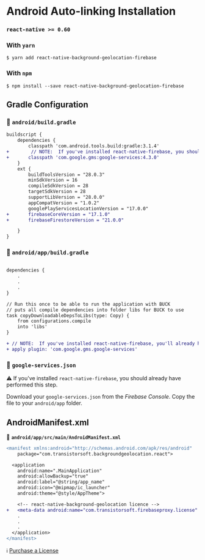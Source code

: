 # Android Auto-linking Installation

### `react-native >= 0.60`

### With `yarn`

```shell
$ yarn add react-native-background-geolocation-firebase
```

### With `npm`

```shell
$ npm install --save react-native-background-geolocation-firebase
```

## Gradle Configuration

### :open_file_folder: **`android/build.gradle`**


```diff
buildscript {
    dependencies {
        classpath 'com.android.tools.build:gradle:3.1.4'
+        // NOTE:  If you've installed react-native-firebase, you should already have this included.
+       classpath 'com.google.gms:google-services:4.3.0'
    }
    ext {
        buildToolsVersion = "28.0.3"
        minSdkVersion = 16
        compileSdkVersion = 28
        targetSdkVersion = 28
        supportLibVersion = "28.0.0"
        appCompatVersion = "1.0.2"
        googlePlayServicesLocationVersion = "17.0.0"
+       firebaseCoreVersion = "17.1.0"
+       firebaseFirestoreVersion = "21.0.0"

    }
}
```

### :open_file_folder: **`android/app/build.gradle`**

```diff

dependencies {
    .
    .
    .
}

// Run this once to be able to run the application with BUCK
// puts all compile dependencies into folder libs for BUCK to use
task copyDownloadableDepsToLibs(type: Copy) {
    from configurations.compile
    into 'libs'
}

+ // NOTE:  If you've installed react-native-firebase, you'll already have this added.
+ apply plugin: 'com.google.gms.google-services'
```

### :open_file_folder: **`google-services.json`**

:warning:  If you've installed `react-native-firebase`, you should already have performed this step.

Download your `google-services.json` from the *Firebase Console*.  Copy the file to your `android/app` folder.

## AndroidManifest.xml

:open_file_folder: **`android/app/src/main/AndroidManifest.xml`**

```diff
<manifest xmlns:android="http://schemas.android.com/apk/res/android"
    package="com.transistorsoft.backgroundgeolocation.react">

  <application
    android:name=".MainApplication"
    android:allowBackup="true"
    android:label="@string/app_name"
    android:icon="@mipmap/ic_launcher"
    android:theme="@style/AppTheme">

    <!-- react-native-background-geolocation licence -->
+   <meta-data android:name="com.transistorsoft.firebaseproxy.license" android:value="YOUR_LICENCE_KEY_HERE" />
    .
    .
    .
  </application>
</manifest>

```

:information_source: [Purchase a License](http://www.transistorsoft.com/shop/products/react-native-background-geolocation)

